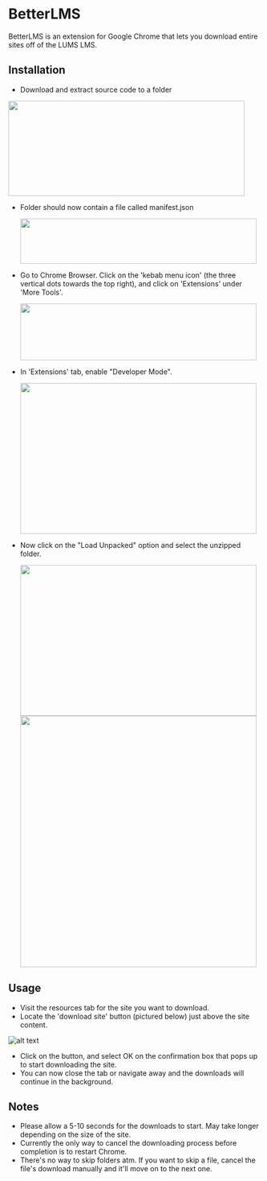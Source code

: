 # BetterLMS

BetterLMS is an extension for Google Chrome that lets you download entire sites off of the LUMS LMS.

## Installation
*  Download and extract source code to a folder

  <img src="https://i.imgur.com/m59UWyE.jpeg" width="471" height="189" />

* Folder should now contain a file called manifest.json

  <img src="https://i.imgur.com/QYCE1SM.jpg" width="471" height="90" />

* Go to Chrome Browser. Click on the 'kebab menu icon' (the three vertical dots towards the top right), and click on 'Extensions' under 'More Tools'.

  <img src="https://i.imgur.com/wE3FWR5.jpg" width="471" height="113" />

* In 'Extensions' tab, enable "Developer Mode".

  <img src="https://i.imgur.com/1O5YhON.jpg" width="471" height="300" />

* Now click on the "Load Unpacked" option and select the unzipped folder.

  <img src="https://i.imgur.com/FOQmdA1.jpg" width="471" height="300" />

  <img src="https://i.imgur.com/QY1c82X.jpg" width="471" height="500" />


## Usage
* Visit the resources tab for the site you want to download.
* Locate the 'download site' button (pictured below) just above the site content.

![alt text](https://i.imgur.com/08OEx46.png)

* Click on the button, and select OK on the confirmation box that pops up to start downloading the site.
* You can now close the tab or navigate away and the downloads will continue in the background.

## Notes
* Please allow a 5-10 seconds for the downloads to start. May take longer depending on the size of the site.
* Currently the only way to cancel the downloading process before completion is to restart Chrome.
* There's no way to skip folders atm. If you want to skip a file, cancel the file's download manually and it'll move on to the next one.
